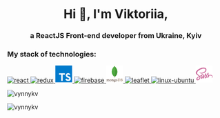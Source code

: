 <h1 align="center">Hi 👋, I'm Viktoriia, </h1>
<h3 align="center">a ReactJS Front-end developer from Ukraine, Kyiv</h3>

<h3 align="left">My stack of technologies:</h3>
<p align="left"> 
<a href="https://reactjs.org/" target="_blank" rel="noreferrer"> <img src="https://www.vectorlogo.zone/logos/reactjs/reactjs-icon.svg" alt="react" width="40" height="40"/> </a>
<a href="https://redux.js.org/" target="_blank" rel="noreferrer"> <img src="https://www.svgrepo.com/show/303557/redux-logo.svg" alt="redux" width="40" height="40"/> </a>
<a href="https://www.typescriptlang.org/" target="_blank" rel="noreferrer"> <img src="https://raw.githubusercontent.com/devicons/devicon/master/icons/typescript/typescript-original.svg" alt="typescript" width="40" height="40"/> </a>
<a href="https://firebase.google.com/" target="_blank" rel="noreferrer"> <img src="https://www.vectorlogo.zone/logos/firebase/firebase-icon.svg" alt="firebase" width="40" height="40"/> </a>
<a href="https://www.mongodb.com/" target="_blank" rel="noreferrer"> <img src="https://raw.githubusercontent.com/devicons/devicon/master/icons/mongodb/mongodb-original-wordmark.svg" alt="mongodb" width="40" height="40"/> </a> 
<a href="https://leafletjs.com/" target="_blank" rel="noreferrer"> <img src="https://www.vectorlogo.zone/logos/leafletjs/leafletjs-ar21.svg" alt="leaflet" width="80" height="40"/> </a>
<a href="https://ubuntu.com/" target="_blank" rel="noreferrer"> <img src="https://www.vectorlogo.zone/logos/ubuntu/ubuntu-icon.svg" alt="linux-ubuntu" width="40" height="40"/> </a>
<a href="https://sass-lang.com" target="_blank" rel="noreferrer"> <img src="https://raw.githubusercontent.com/devicons/devicon/master/icons/sass/sass-original.svg" alt="sass" width="40" height="40"/> </a>
</p>
<p><img src="https://github-readme-stats.vercel.app/api?username=BlackberryV&theme=vision-friendly-dark&show_icons=true&locale=en" alt="vynnykv" /></p>
<p><img src="https://github-readme-stats.vercel.app/api/top-langs?username=BlackberryV&theme=vision-friendly-dark&show_icons=true&locale=en&layout=compact" alt="vynnykv" /></p>
